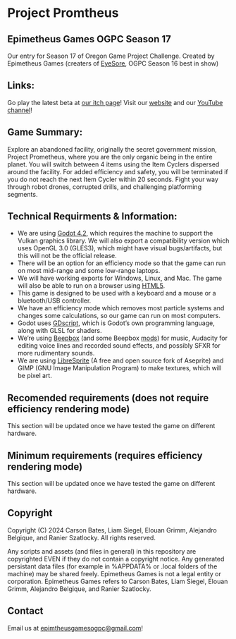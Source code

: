 # Project Promtheus
## Epimetheus Games OGPC Season 17

Our entry for Season 17 of Oregon Game Project Challenge.
Created by Epimetheus Games (creaters of [EyeSore](https://github.com/epimetheusgames/OGPC-Season-16), OGPC Season 16 best in show)

## Links:

Go play the latest beta at [our itch page](https://epimetheusgamesogpc.itch.io/season17beta)!
Visit our [website](https://epimetheusgames.onrender.com/) and our [YouTube channel](https://www.youtube.com/@EpimetheusGamesOGPC)!

## Game Summary:
Explore an abandoned facility, originally the secret government mission, Project Prometheus, where you are the only organic being in the entire planet. You will switch between 4 items using the Item Cyclers dispersed around the facility. For added efficiency and safety, you will be terminated if you do not reach the next Item Cycler within 20 seconds. Fight your way through robot drones, corrupted drills, and challenging platforming segments. 

## Technical Requirments & Information:

- We are using [Godot 4.2](https://godotengine.org/), which requires the machine to support the Vulkan graphics library. We will also export a compatibility version which uses OpenGL 3.0 (GLES3), which might have visual bugs/artifacts, but this will not be the official release.
- There will be an option for an efficiency mode so that the game can run on most mid-range and some low-range laptops.
- We will have working exports for Windows, Linux, and Mac. The game will also be able to run on a browser using [HTML5](https://www.w3schools.com/html/).
- This game is designed to be used with a keyboard and a mouse or a bluetooth/USB controller.
- We have an efficiency mode which removes most particle systems and changes some calculations, so our game can run on most computers.
- Godot uses [GDscript](https://docs.godotengine.org/en/stable/tutorials/scripting/gdscript/gdscript_basics.html), which is Godot’s own programming language, along with GLSL for shaders.
- We’re using [Beepbox](https://www.beepbox.co/) (and some Beepbox [mods](https://ultraabox.github.io/)) for music, Audacity for editing voice lines and recorded sound effects, and possibly SFXR for more rudimentary sounds.
- We are using [LibreSprite](https://libresprite.github.io/#!/) (A free and open source fork of Aseprite) and GIMP (GNU Image Manipulation Program) to make textures, which will be pixel art. 

## Recomended requirements (does not require efficiency rendering mode)

This section will be updated once we have tested the game on different hardware.

## Minimum requirements (requires efficiency rendering mode)

This section will be updated once we have tested the game on different hardware.


## Copyright

Copyright (C) 2024 Carson Bates, Liam Siegel, Elouan Grimm, Alejandro Belgique, and Ranier Szatlocky. 
All rights reserved.

Any scripts and assets (and files in general) in this repository are copyrighted EVEN if they do not contain a copyright notice. 
Any generated persistant data files (for example in %APPDATA% or .local folders of the machine) may be shared freely.
Epimetheus Games is not a legal entity or corporation. Epimetheus Games refers to Carson Bates, Liam Siegel, Elouan Grimm, Alejandro Belgique, and Ranier Szatlocky.

## Contact

Email us at <epimtheusgamesogpc@gmail.com>!
